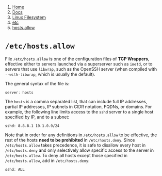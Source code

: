 <!-- -
Title: /etc/hosts.allow
Author: Marios Zindilis
First Published: 2013-10-25
Last Updated: 2014-01-15
- -->

<ol class="breadcrumb" itemprop="breadcrumb">
    <li><a href="/">Home</a></li>
    <li><a href="/docs/">Docs</a></li>
    <li><a href="/docs/lfs/">Linux Filesystem</a></li>
    <li><a href="/docs/lfs/etc/">etc</a></li>
    <li><a href="/docs/lfs/etc/hosts.allow.html">hosts.allow</a></li>
</ol>

`/etc/hosts.allow`
==================

<p class='lead'>File <code>/etc/hosts.allow</code> is one of the configuration 
files of <b>TCP Wrappers</b>, effective either to servers launched via a 
superserver such as <code>inetd</code>, or to servers that use 
<code>libwrap</code>, such as the OpenSSH server (when compiled with 
<code>--with-libwrap</code>, which is usually the default).</p>

The general syntax of the file is:

    server: hosts

The `hosts` is a comma separated list, that can include full IP 
addresses, partial IP addresses, IP subnets in CIDR notation, 
FQDNs, or domains. For example, the following line limits access to the 
`sshd` server to a single host specified by IP, and to a subnet:

    sshd: 8.8.8.1 10.1.0.0/24

Note that in order for any definitions in `/etc/hosts.allow` to be 
effective, the rest of the hosts **need to be prohibited** in 
`/etc/hosts.deny`. Since `/etc/hosts.allow` takes precedence, it is safe 
to disallow every host in `/etc/hosts.deny` and only selectively allow 
specific access to the server in `/etc/hosts.allow`. To deny all hosts 
except those specified in `/etc/hosts.allow`, add in `/etc/hosts.deny`:

    sshd: ALL
